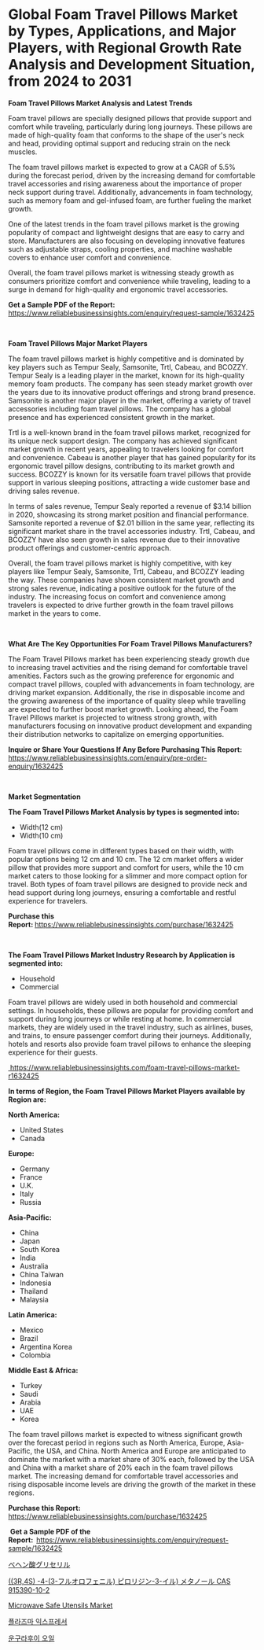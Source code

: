 <p><h1>Global Foam Travel Pillows Market by Types, Applications, and Major Players, with Regional Growth Rate Analysis and Development Situation, from 2024 to 2031</h1></p><p><strong>Foam Travel Pillows Market Analysis and Latest Trends</strong></p>
<p><p>Foam travel pillows are specially designed pillows that provide support and comfort while traveling, particularly during long journeys. These pillows are made of high-quality foam that conforms to the shape of the user's neck and head, providing optimal support and reducing strain on the neck muscles.</p><p>The foam travel pillows market is expected to grow at a CAGR of 5.5% during the forecast period, driven by the increasing demand for comfortable travel accessories and rising awareness about the importance of proper neck support during travel. Additionally, advancements in foam technology, such as memory foam and gel-infused foam, are further fueling the market growth.</p><p>One of the latest trends in the foam travel pillows market is the growing popularity of compact and lightweight designs that are easy to carry and store. Manufacturers are also focusing on developing innovative features such as adjustable straps, cooling properties, and machine washable covers to enhance user comfort and convenience.</p><p>Overall, the foam travel pillows market is witnessing steady growth as consumers prioritize comfort and convenience while traveling, leading to a surge in demand for high-quality and ergonomic travel accessories.</p></p>
<p><strong>Get a Sample PDF of the Report:&nbsp;</strong> <a href="https://www.reliablebusinessinsights.com/enquiry/request-sample/1632425">https://www.reliablebusinessinsights.com/enquiry/request-sample/1632425</a></p>
<p>&nbsp;</p>
<p><strong>Foam Travel Pillows Major Market Players</strong></p>
<p><p>The foam travel pillows market is highly competitive and is dominated by key players such as Tempur Sealy, Samsonite, Trtl, Cabeau, and BCOZZY. Tempur Sealy is a leading player in the market, known for its high-quality memory foam products. The company has seen steady market growth over the years due to its innovative product offerings and strong brand presence. Samsonite is another major player in the market, offering a variety of travel accessories including foam travel pillows. The company has a global presence and has experienced consistent growth in the market.</p><p>Trtl is a well-known brand in the foam travel pillows market, recognized for its unique neck support design. The company has achieved significant market growth in recent years, appealing to travelers looking for comfort and convenience. Cabeau is another player that has gained popularity for its ergonomic travel pillow designs, contributing to its market growth and success. BCOZZY is known for its versatile foam travel pillows that provide support in various sleeping positions, attracting a wide customer base and driving sales revenue.</p><p>In terms of sales revenue, Tempur Sealy reported a revenue of $3.14 billion in 2020, showcasing its strong market position and financial performance. Samsonite reported a revenue of $2.01 billion in the same year, reflecting its significant market share in the travel accessories industry. Trtl, Cabeau, and BCOZZY have also seen growth in sales revenue due to their innovative product offerings and customer-centric approach.</p><p>Overall, the foam travel pillows market is highly competitive, with key players like Tempur Sealy, Samsonite, Trtl, Cabeau, and BCOZZY leading the way. These companies have shown consistent market growth and strong sales revenue, indicating a positive outlook for the future of the industry. The increasing focus on comfort and convenience among travelers is expected to drive further growth in the foam travel pillows market in the years to come.</p></p>
<p>&nbsp;</p>
<p><strong>What Are The Key Opportunities For Foam Travel Pillows Manufacturers?</strong></p>
<p><p>The Foam Travel Pillows market has been experiencing steady growth due to increasing travel activities and the rising demand for comfortable travel amenities. Factors such as the growing preference for ergonomic and compact travel pillows, coupled with advancements in foam technology, are driving market expansion. Additionally, the rise in disposable income and the growing awareness of the importance of quality sleep while travelling are expected to further boost market growth. Looking ahead, the Foam Travel Pillows market is projected to witness strong growth, with manufacturers focusing on innovative product development and expanding their distribution networks to capitalize on emerging opportunities.</p></p>
<p><strong>Inquire or Share Your Questions If Any Before Purchasing This Report:</strong> <a href="https://www.reliablebusinessinsights.com/enquiry/pre-order-enquiry/1632425">https://www.reliablebusinessinsights.com/enquiry/pre-order-enquiry/1632425</a></p>
<p>&nbsp;</p>
<p><strong>Market Segmentation</strong></p>
<p><strong>The Foam Travel Pillows Market Analysis by types is segmented into:</strong></p>
<p><ul><li>Width(12 cm)</li><li>Width(10 cm)</li></ul></p>
<p><p>Foam travel pillows come in different types based on their width, with popular options being 12 cm and 10 cm. The 12 cm market offers a wider pillow that provides more support and comfort for users, while the 10 cm market caters to those looking for a slimmer and more compact option for travel. Both types of foam travel pillows are designed to provide neck and head support during long journeys, ensuring a comfortable and restful experience for travelers.</p></p>
<p><strong>Purchase this Report:&nbsp;</strong><a href="https://www.reliablebusinessinsights.com/purchase/1632425">https://www.reliablebusinessinsights.com/purchase/1632425</a></p>
<p>&nbsp;</p>
<p><strong>The Foam Travel Pillows Market Industry Research by Application is segmented into:</strong></p>
<p><ul><li>Household</li><li>Commercial</li></ul></p>
<p><p>Foam travel pillows are widely used in both household and commercial settings. In households, these pillows are popular for providing comfort and support during long journeys or while resting at home. In commercial markets, they are widely used in the travel industry, such as airlines, buses, and trains, to ensure passenger comfort during their journeys. Additionally, hotels and resorts also provide foam travel pillows to enhance the sleeping experience for their guests.</p></p>
<p><a href="https://www.reliablebusinessinsights.com/foam-travel-pillows-market-r1632425">&nbsp;https://www.reliablebusinessinsights.com/foam-travel-pillows-market-r1632425</a></p>
<p><strong>In terms of Region, the Foam Travel Pillows Market Players available by Region are:</strong></p>
<p>
    <p> <strong> North America: </strong>
        <ul>
            <li>United States</li>
            <li>Canada</li>
        </ul>
        </p> 
    <p> <strong> Europe: </strong>
        <ul>
            <li>Germany</li>
            <li>France</li>
            <li>U.K.</li>
            <li>Italy</li>
            <li>Russia</li>
        </ul>
        </p> 
    <p> <strong> Asia-Pacific: </strong>
        <ul>
            <li>China</li>
            <li>Japan</li>
            <li>South Korea</li>
            <li>India</li>
            <li>Australia</li>
            <li>China Taiwan</li>
            <li>Indonesia</li>
            <li>Thailand</li>
            <li>Malaysia</li>
        </ul>
        </p> 
    <p> <strong> Latin America: </strong>
        <ul>
            <li>Mexico</li>
            <li>Brazil</li>
            <li>Argentina Korea</li>
            <li>Colombia</li>
        </ul>
        </p> 
    <p> <strong> Middle East & Africa: </strong>
        <ul>
            <li>Turkey</li>
            <li>Saudi</li>
            <li>Arabia</li>
            <li>UAE</li>
            <li>Korea</li>
        </ul>
    </p>
    </p>
<p><p>The foam travel pillows market is expected to witness significant growth over the forecast period in regions such as North America, Europe, Asia-Pacific, the USA, and China. North America and Europe are anticipated to dominate the market with a market share of 30% each, followed by the USA and China with a market share of 20% each in the foam travel pillows market. The increasing demand for comfortable travel accessories and rising disposable income levels are driving the growth of the market in these regions.</p></p>
<p><strong>Purchase this Report: </strong><a href="https://www.reliablebusinessinsights.com/purchase/1632425">https://www.reliablebusinessinsights.com/purchase/1632425</a></p>
<p>&nbsp;<strong>Get a Sample PDF of the Report:&nbsp;&nbsp;</strong><a href="https://www.reliablebusinessinsights.com/enquiry/request-sample/1632425">https://www.reliablebusinessinsights.com/enquiry/request-sample/1632425</a></p>
<p><strong></strong></p>
<p><p><a href="https://github.com/oafhukehf4709715/Market-Research-Report-List-2/blob/main/1623792143205.md">ベヘン酸グリセリル</a></p><p><a href="https://github.com/dzy793153605/Market-Research-Report-List-2/blob/main/9288486143206.md">((3R,4S) -4-(3-フルオロフェニル) ピロリジン-3-イル) メタノール CAS 915390-10-2</a></p><p><a href="https://github.com/luckyshygirl/Market-Research-Report-List-5/blob/main/microwave-safe-utensils-market.md">Microwave Safe Utensils Market</a></p><p><a href="https://github.com/HarrisonKitto2022/Market-Research-Report-List-1/blob/main/2572702150947.md">플라즈마 익스프레서</a></p><p><a href="https://github.com/oajzkywllm460/Market-Research-Report-List-2/blob/main/8820996150948.md">운구라후이 오일</a></p></p>